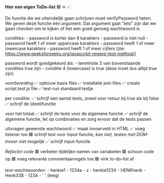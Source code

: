 **Hier een eigen ToDo-list**
🟩 ✳️ ✅

De functie die we uiteindelijk gaan schrijven moet verifyPassword heten. We geven deze functie één argument. Dat argument gaat "iets" zijn dat we gaan checken om te kijken of het een goed genoeg wachtwoord is.

condities: - password is korter dan 9 karakters - password is niet null - password heeft 1 of meer uppercase karakters - password heeft 1 of meer lowercase karakters - password heeft 1 of meer cijfers (zie: https://www.geeksforgeeks.org/javascript-regexp-test-method/)

password wordt goedgekeurd als: - tenminste 3 van bovenstaande condities true zijn - conditie 4 (lowercase) is true (deze moet dus altijd true zijn)

_voorbereiding_
✅ opbouw basis files
✅ installatie jest-files
✅ create script.test.js file
✅ test-run standaard testje

per conditie:
✅ schrijf een aantal tests, zowel voor retour bij true als bij false
✅ schrijf de (deel)functie

voor het totaal
✅ schrijf de tests voor de algemene functie
✅ schrijf de algemene functie, let op combinaties en zorg ervoor dat de tests passen

uitvragen gewenste wachtwoord
✅ maak invoerveld in HTML
✅ voeg listener toe
🟩 schrijf test voor input-functie,
_*kan niet, testen met DOM-invoer niet mogelijk*_
✅ schrijf input-functie

_Refactor code_
🟩 verbeter tijdelijke namen van variabelen
🟩 schoon code op
🟩 voeg relevante commentaarregels toe
🟩 vink to-do-list af

_test-wachtwoorden:_ - henkie1 - 1234a - z - henkie1234 - HENKhenk - Henk33$ - 1234 - ' ' (leeg)
